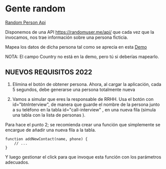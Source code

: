 # Gente random

[Random Person Api](https://randomuser.me/)

Disponemos de una API https://randomuser.me/api/ que cada vez que la invocamos, nos trae información sobre una persona ficticia.

Mapea los datos de dicha persona tal como se aprecia en esta [Demo](https://js-beginners.github.io/random-person-api-project/)

NOTA: El campo Country no está en la demo, pero tú si deberías mapearlo.

## NUEVOS REQUISITOS 2022

1. Elimina el botón de obtener persona. Ahora, al cargar la aplicación, cada 5 segundos, debe generarse una persona totalmente nueva

2. Vamos a simular que eres la responsable de RRHH. Usa el botón con id="btnInterview", de manera que guarde el nombre de la persona junto a su teléfono en la tabla id="call-interview" , en una nueva fila (simula una tabla con la lista de personas ). 

Para hace el punto 2; se recomienda crear una función que simplemente se encargue de añadir una nueva fila a la tabla. 

```
function addNewContact(name, phone) {
    // ...
}
```

Y luego gestionar el click para que invoque esta función con los parámetros adecuados.

